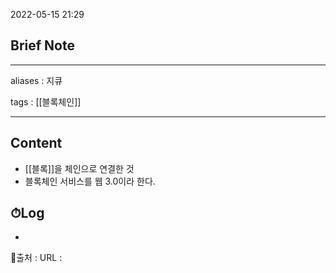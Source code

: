 2022-05-15 21:29
## Brief Note
---
aliases : 지큐

tags : [[블록체인]]

---

## Content
- [[블록]]을 체인으로 연결한 것
- 블록체인 서비스를 웹 3.0이라 한다.

## ⏱Log
-


📙출처 :
URL :